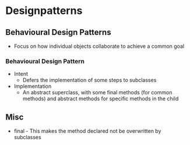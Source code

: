 # Designpatterns

## Behavioural Design Patterns
- Focus on how individual objects collaborate to achieve a common goal

### Behavioural Design Pattern
- Intent
    - Defers the implementation of some steps to subclasses
- Implementation
    - An abstract superclass, with some final methods (for common methods) and abstract methods for specific methods in the child 

## Misc
- final - This makes the method declared not be overwritten by subclasses